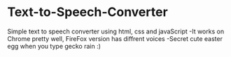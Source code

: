 # Text-to-Speech-Converter
Simple text to speech converter using html, css and javaScript
-It works on Chrome pretty well, FireFox version has diffrent voices
-Secret cute easter egg when you type gecko rain :)
